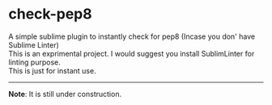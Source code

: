 check-pep8
==========

A simple sublime plugin to instantly check for pep8 (Incase you don' have Sublime Linter)<br>
This is an exprimental project. I would suggest you install SublimLinter for linting purpose.<br>
This is just for instant use.

----
<b>Note</b>: It is still under construction.
